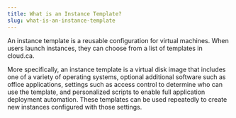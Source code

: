 ```yaml
---
title: What is an Instance Template?
slug: what-is-an-instance-template
---
```


An instance template is a reusable configuration for virtual machines. When users launch instances, they can choose from a list of templates in cloud.ca.

More specifically, an instance template is a virtual disk image that includes one of a variety of operating systems, optional additional software such as office applications, settings such as access control to determine who can use the template, and personalized scripts to enable full application deployment automation. These templates can be used repeatedly to create new instances configured with those settings.
